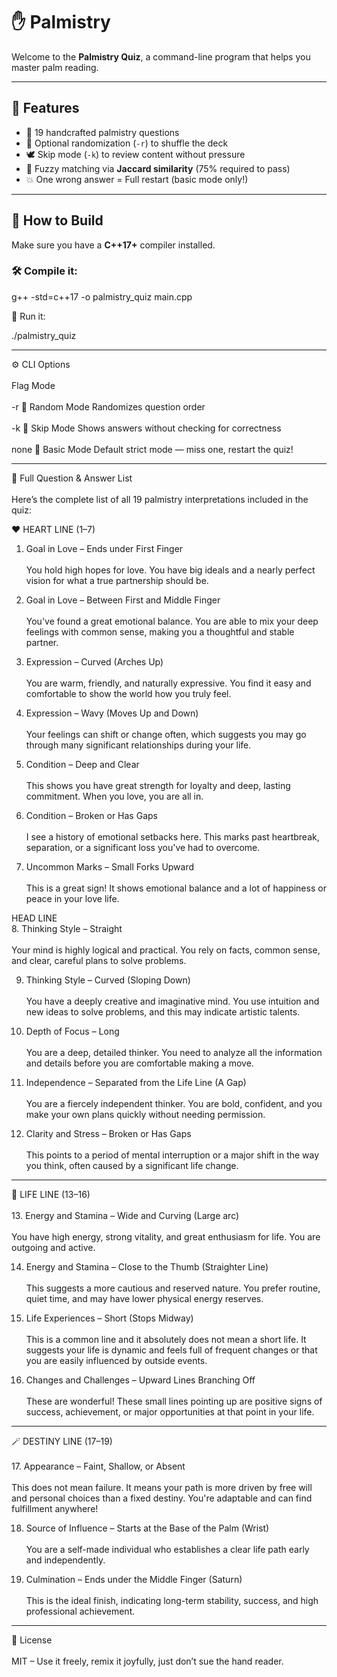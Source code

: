 # ✋ Palmistry 

Welcome to the **Palmistry Quiz**, a command-line program that helps you master palm reading.


---

## 🕺 Features
- 🧠 19 handcrafted palmistry questions
- 🔁 Optional randomization (`-r`) to shuffle the deck
- 🕊️ Skip mode (`-k`) to review content without pressure
- 🧮 Fuzzy matching via **Jaccard similarity** (75% required to pass)
- 💥 One wrong answer = Full restart (basic mode only!)

---

## 🔧 How to Build

Make sure you have a **C++17+** compiler installed.

### 🛠️ Compile it:

g++ -std=c++17 -o palmistry_quiz main.cpp

🚀 Run it:

./palmistry_quiz


---

⚙️ CLI Options
<br><br>
Flag	Mode
<br><br>
-r	🎲 Random Mode	Randomizes question order
<br><br>
-k	🧘 Skip Mode	Shows answers without checking for correctness
<br><br>
none	🧠 Basic Mode	Default strict mode — miss one, restart the quiz!



---

🧠 Full Question & Answer List
<br><br>
Here’s the complete list of all 19 palmistry interpretations included in the quiz:


❤️ HEART LINE (1–7)
<br>
1. Goal in Love – Ends under First Finger<br><br>
You hold high hopes for love. You have big ideals and a nearly perfect vision for what a true partnership should be.


2. Goal in Love – Between First and Middle Finger<br><br>
You've found a great emotional balance. You are able to mix your deep feelings with common sense, making you a thoughtful and stable partner.


3. Expression – Curved (Arches Up)<br><br>
You are warm, friendly, and naturally expressive. You find it easy and comfortable to show the world how you truly feel.


4. Expression – Wavy (Moves Up and Down)<br><br>
Your feelings can shift or change often, which suggests you may go through many significant relationships during your life.


5. Condition – Deep and Clear<br><br>
This shows you have great strength for loyalty and deep, lasting commitment. When you love, you are all in.


6. Condition – Broken or Has Gaps<br><br>
I see a history of emotional setbacks here. This marks past heartbreak, separation, or a significant loss you've had to overcome.


7. Uncommon Marks – Small Forks Upward<br><br>
This is a great sign! It shows emotional balance and a lot of happiness or peace in your love life.


HEAD LINE
<br>
8. Thinking Style – Straight<br><br>
Your mind is highly logical and practical. You rely on facts, common sense, and clear, careful plans to solve problems.


9. Thinking Style – Curved (Sloping Down)<br><br>
You have a deeply creative and imaginative mind. You use intuition and new ideas to solve problems, and this may indicate artistic talents.


10. Depth of Focus – Long<br><br>
You are a deep, detailed thinker. You need to analyze all the information and details before you are comfortable making a move.


11. Independence – Separated from the Life Line (A Gap)<br><br>
You are a fiercely independent thinker. You are bold, confident, and you make your own plans quickly without needing permission.


12. Clarity and Stress – Broken or Has Gaps<br><br>
This points to a period of mental interruption or a major shift in the way you think, often caused by a significant life change.




---

🌿 LIFE LINE (13–16)
<br><br>
13. Energy and Stamina – Wide and Curving (Large arc)<br><br>
You have high energy, strong vitality, and great enthusiasm for life. You are outgoing and active.


14. Energy and Stamina – Close to the Thumb (Straighter Line)<br><br>
This suggests a more cautious and reserved nature. You prefer routine, quiet time, and may have lower physical energy reserves.


15. Life Experiences – Short (Stops Midway)<br><br>
This is a common line and it absolutely does not mean a short life. It suggests your life is dynamic and feels full of frequent changes or that you are easily influenced by outside events.


16. Changes and Challenges – Upward Lines Branching Off<br><br>
These are wonderful! These small lines pointing up are positive signs of success, achievement, or major opportunities at that point in your life.




---

🪄 DESTINY LINE (17–19)
<br><br>
17. Appearance – Faint, Shallow, or Absent<br><br>
This does not mean failure. It means your path is more driven by free will and personal choices than a fixed destiny. You're adaptable and can find fulfillment anywhere!


18. Source of Influence – Starts at the Base of the Palm (Wrist)<br><br>
You are a self-made individual who establishes a clear life path early and independently.


19. Culmination – Ends under the Middle Finger (Saturn)<br><br>
This is the ideal finish, indicating long-term stability, success, and high professional achievement.

---


🧞 License
<br><br>
MIT – Use it freely, remix it joyfully, just don’t sue the hand reader.


